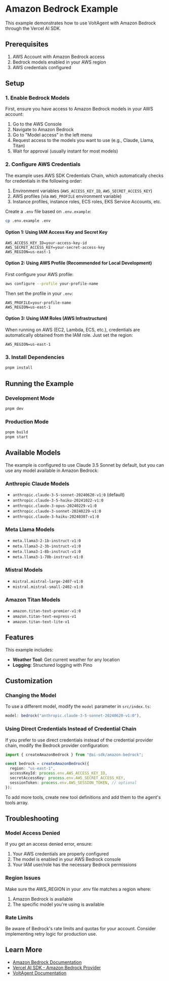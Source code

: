 # Amazon Bedrock Example

This example demonstrates how to use VoltAgent with Amazon Bedrock through the Vercel AI SDK.

## Prerequisites

1. AWS Account with Amazon Bedrock access
2. Bedrock models enabled in your AWS region
3. AWS credentials configured

## Setup

### 1. Enable Bedrock Models

First, ensure you have access to Amazon Bedrock models in your AWS account:

1. Go to the AWS Console
2. Navigate to Amazon Bedrock
3. Go to "Model access" in the left menu
4. Request access to the models you want to use (e.g., Claude, Llama, Titan)
5. Wait for approval (usually instant for most models)

### 2. Configure AWS Credentials

The example uses AWS SDK Credentials Chain, which automatically checks for credentials in the following order:

1. Environment variables (`AWS_ACCESS_KEY_ID`, `AWS_SECRET_ACCESS_KEY`)
2. AWS profiles (via `AWS_PROFILE` environment variable)
3. Instance profiles, instance roles, ECS roles, EKS Service Accounts, etc.

Create a `.env` file based on `.env.example`:

```bash
cp .env.example .env
```

#### Option 1: Using IAM Access Key and Secret Key

```env
AWS_ACCESS_KEY_ID=your-access-key-id
AWS_SECRET_ACCESS_KEY=your-secret-access-key
AWS_REGION=us-east-1
```

#### Option 2: Using AWS Profile (Recommended for Local Development)

First configure your AWS profile:

```bash
aws configure --profile your-profile-name
```

Then set the profile in your `.env`:

```env
AWS_PROFILE=your-profile-name
AWS_REGION=us-east-1
```

#### Option 3: Using IAM Roles (AWS Infrastructure)

When running on AWS (EC2, Lambda, ECS, etc.), credentials are automatically obtained from the IAM role. Just set the region:

```env
AWS_REGION=us-east-1
```

### 3. Install Dependencies

```bash
pnpm install
```

## Running the Example

### Development Mode

```bash
pnpm dev
```

### Production Mode

```bash
pnpm build
pnpm start
```

## Available Models

The example is configured to use Claude 3.5 Sonnet by default, but you can use any model available in Amazon Bedrock:

### Anthropic Claude Models

- `anthropic.claude-3-5-sonnet-20240620-v1:0` (default)
- `anthropic.claude-3-5-haiku-20241022-v1:0`
- `anthropic.claude-3-opus-20240229-v1:0`
- `anthropic.claude-3-sonnet-20240229-v1:0`
- `anthropic.claude-3-haiku-20240307-v1:0`

### Meta Llama Models

- `meta.llama3-2-1b-instruct-v1:0`
- `meta.llama3-2-3b-instruct-v1:0`
- `meta.llama3-1-8b-instruct-v1:0`
- `meta.llama3-1-70b-instruct-v1:0`

### Mistral Models

- `mistral.mistral-large-2407-v1:0`
- `mistral.mistral-small-2402-v1:0`

### Amazon Titan Models

- `amazon.titan-text-premier-v1:0`
- `amazon.titan-text-express-v1`
- `amazon.titan-text-lite-v1`

## Features

This example includes:

- **Weather Tool**: Get current weather for any location
- **Logging**: Structured logging with Pino

## Customization

### Changing the Model

To use a different model, modify the `model` parameter in `src/index.ts`:

```typescript
model: bedrock("anthropic.claude-3-5-sonnet-20240620-v1:0"),
```

### Using Direct Credentials Instead of Credential Chain

If you prefer to use direct credentials instead of the credential provider chain, modify the Bedrock provider configuration:

```typescript
import { createAmazonBedrock } from "@ai-sdk/amazon-bedrock";

const bedrock = createAmazonBedrock({
  region: "us-east-1",
  accessKeyId: process.env.AWS_ACCESS_KEY_ID,
  secretAccessKey: process.env.AWS_SECRET_ACCESS_KEY,
  sessionToken: process.env.AWS_SESSION_TOKEN, // optional
});
```

To add more tools, create new tool definitions and add them to the agent's tools array.

## Troubleshooting

### Model Access Denied

If you get an access denied error, ensure:

1. Your AWS credentials are properly configured
2. The model is enabled in your AWS Bedrock console
3. Your IAM user/role has the necessary Bedrock permissions

### Region Issues

Make sure the AWS_REGION in your .env file matches a region where:

1. Amazon Bedrock is available
2. The specific model you're using is available

### Rate Limits

Be aware of Bedrock's rate limits and quotas for your account. Consider implementing retry logic for production use.

## Learn More

- [Amazon Bedrock Documentation](https://docs.aws.amazon.com/bedrock/)
- [Vercel AI SDK - Amazon Bedrock Provider](https://sdk.vercel.ai/providers/ai-sdk-providers/amazon-bedrock)
- [VoltAgent Documentation](https://voltagent.ai)
